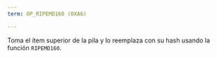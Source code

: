 ```yaml
---
term: OP_RIPEMD160 (0XA6)

---
```

Toma el ítem superior de la pila y lo reemplaza con su hash usando la función `RIPEMD160`.